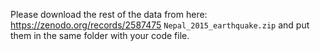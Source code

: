 Please download the rest of the data from here: https://zenodo.org/records/2587475 `Nepal_2015_earthquake.zip` and put them in the same folder with your code file.
